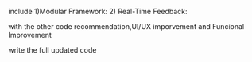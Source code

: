 include 
1)Modular Framework:
2) Real-Time Feedback:

with the other code recommendation,UI/UX imporvement and Funcional Improvement

write the full updated code
